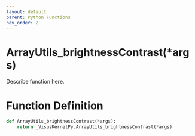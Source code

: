 ```yaml
---
layout: default
parent: Python Functions
nav_order: 2
---
```


# ArrayUtils_brightnessContrast(*args)

Describe function here.

# Function Definition

```python
def ArrayUtils_brightnessContrast(*args):
    return _VisusKernelPy.ArrayUtils_brightnessContrast(*args)
```